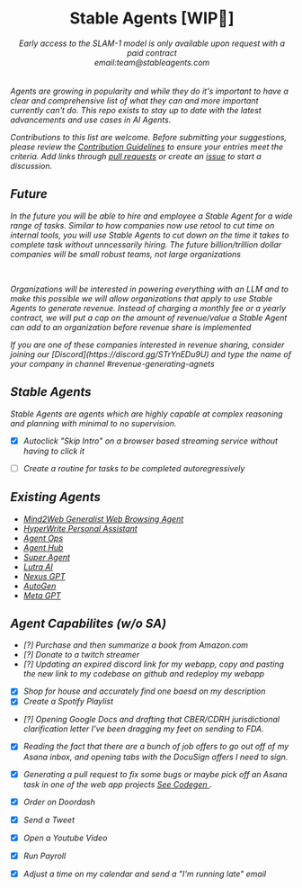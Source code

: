 <div align="center">
    <h1>Stable Agents [WIP🚧]</h1>
    <!-- <i>A collective list of Agents</i> -->
    <i> Early access to the SLAM-1 model is only available upon request with a paid contract
    <br>
    <a>email:team@stableagents.com</a><i>
</div>
<br/>
<br

Agents are growing in popularity and while they do it's important to have a clear and comprehensive list of what they can and more important currently can't do. This repo exists to stay up to date with the latest advancements and use cases in AI Agents.

Contributions to this list are welcome. Before submitting your suggestions, please review the [Contribution Guidelines](CONTRIBUTING.md) to ensure your entries meet the criteria. Add links through [pull requests](https://github.com/plowsai/stableagents/pulls) or create an [issue](https://github.com/plowsai/stableagents/issues) to start a discussion.


## Future 

<p> In the future you will be able to hire and employee a Stable Agent for a wide range of tasks. Similar to how companies now use retool to cut time on internal tools, you will use Stable Agents to cut down on the time it takes to complete task without unncessarily hiring. The future billion/trillion dollar companies will be small robust teams, not large organizations</p>

<br>

<p> Organizations will be interested in powering everything with an LLM and to make this possible we will allow organizations that apply to use Stable Agents to generate revenue. Instead of charging a monthly fee or a yearly contract, we will put a cap on the amount of revenue/value a Stable Agent can add to an organization before revenue share is implemented </p>

<p> If you are one of these companies interested in revenue sharing, consider joining our [Discord](https://discord.gg/STrYnEDu9U) and type the name of your company in channel <i> #revenue-generating-agnets</i>

## Stable Agents
<p> Stable Agents are agents which are highly capable at complex reasoning and planning with minimal to no supervision.  </p>

- [X] Autoclick "Skip Intro" on a browser based streaming service without having to click it 

- [ ] Create a routine for tasks to be completed autoregressively

## Existing Agents

- [Mind2Web Generalist Web Browsing Agent](https://github.com/OSU-NLP-Group/Mind2Web)
- [HyperWrite Personal Assistant](https://www.hyperwriteai.com/personal-assistant)
- [Agent Ops](https://www.agentops.ai)
- [Agent Hub](https://agenthub.dev)
- [Super Agent](https://superagent.sh)
- [Lutra AI](https://lutra.ai)
- [Nexus GPT](https://gpt.nexus)
- [AutoGen](https://microsoft.github.io/autogen/)
- [Meta GPT](https://deepwisdom.ai)


## Agent Capabilites (w/o SA)

- [?] Purchase and then summarize a book from Amazon.com
- [?] Donate to a twitch streamer
- [?] Updating an expired discord link for my webapp, copy and pasting the new link to my codebase on github and redeploy my webapp
- [X] Shop for house and accurately find one baesd on my description
- [X] Create a Spotify Playlist
- [?] Opening Google Docs and drafting that CBER/CDRH jurisdictional clarification letter I’ve been dragging my feet on sending to FDA.
- [X] Reading the fact that there are a bunch of job offers to go out off of my Asana inbox, and opening tabs with the DocuSign offers I need to sign.
- [X] Generating a pull request to fix some bugs or maybe pick off an Asana task in one of the web app projects <a href="https://codegen.com"> See Codegen </a>.
- [X] Order on Doordash
- [X] Send a Tweet
- [X] Open a Youtube Video
- [X] Run Payroll
- [X] Adjust a time on my calendar and send a "I'm running late" email

